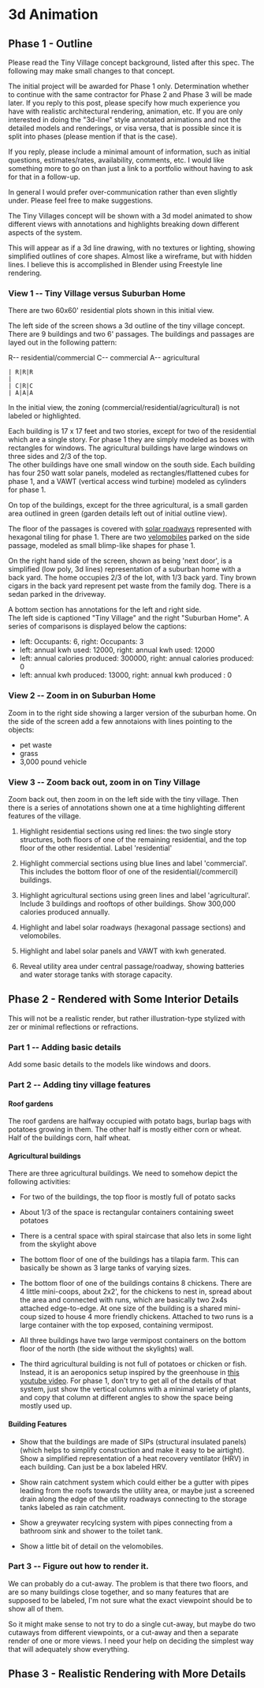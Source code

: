 # 3d Animation

## Phase 1 - Outline

Please read the Tiny Village concept background, listed after this spec.  The following may make small changes to that concept.

The initial project will be awarded for Phase 1 only.  Determination whether to continue with the same contractor for Phase 2 and 
Phase 3 will be made later.  If you reply to this post, please specify how much experience you have with realistic architectural 
rendering, animation, etc.  If you are only interested in doing the "3d-line" style annotated animations and not the detailed models 
and renderings, or visa versa, that is possible since it is split into phases (please mention if that is the case).

If you reply, please include a minimal amount of information, such as initial questions, estimates/rates, availability, comments, etc.
I would like something more to go on than just a link to a portfolio without having to ask for that in a follow-up.

In general I would prefer over-communication rather than even slightly under.  Please feel free to make suggestions.

The Tiny Villages concept will be shown with a 3d model animated to show different views with annotations and
highlights breaking down different aspects of the system.

This will appear as if a 3d line drawing, with no textures or lighting, showing simplified outlines of core shapes. Almost like a
wireframe, but with hidden lines.  I believe this is accomplished in Blender using Freestyle line rendering.

### View 1 -- Tiny Village versus Suburban Home

There are two 60x60' residential plots shown in this initial view.

The left side of the screen shows a 3d outline of the tiny village concept. There are 9 buildings and two 6' passages.
The buildings and passages are layed out in the following pattern:

R-- residential/commercial
C-- commercial
A-- agricultural

    | R|R|R
    |       
    | C|R|C
    | A|A|A 

In the initial view, the zoning (commercial/residential/agricultural) is not labeled or highlighted.

Each building is 17 x 17 feet and two stories, except for two of the residential which are a single story.  For phase 1 they
are simply modeled as boxes with rectangles for windows.  The agricultural buildings have large windows on three sides and 2/3 of the top.  
The other buildings have one small window on the south side. Each building has four 250 watt solar panels, modeled as rectangles/flattened cubes for phase 1, and a VAWT 
(vertical access wind turbine) modeled as cylinders for phase 1.

On top of the buildings, except for the three agricultural, is a small garden area outlined in green (garden details left out
of initial outline view).

The floor of the passages is covered with [solar roadways](https://www.indiegogo.com/projects/solar-roadways#/) represented
with hexagonal tiling for phase 1.
There are two [velomobiles](https://www.youtube.com/watch?v=fXIAu2b_rHw) parked on the side passage, 
modeled as small blimp-like shapes for phase 1. 

On the right hand side of the screen, shown as being 'next door', is a simplified (low poly, 3d lines) representation of a 
suburban home with a back yard.  The home occupies 2/3 of the lot, with 1/3 back yard.  Tiny brown cigars in the back
yard represent pet waste from the family dog.  There is a sedan parked in the driveway. 

A bottom section has annotations for the left and right side.  
The left side is captioned "Tiny Village" and the right "Suburban Home".  A series of
comparisons is displayed below the captions:

* left: Occupants: 6, right: Occupants: 3
* left: annual kwh used: 12000, right: annual kwh used: 12000
* left: annual calories produced: 300000, right: annual calories produced: 0
* left: annual kwh produced: 13000, right: annual kwh produced : 0

### View 2 -- Zoom in on Suburban Home

Zoom in to the right side showing a larger version of the suburban home.  On the side of the screen add a 
few annotaions with lines pointing to the objects:

* pet waste
* grass
* 3,000 pound vehicle

### View 3 -- Zoom back out, zoom in on Tiny Village

Zoom back out, then zoom in on the left side with the tiny village.  Then there is a series of annotations
shown one at a time highlighting different features of the village.

1. Highlight residential sections using red lines: the two single story structures, both floors of one of the remaining residential,
and the top floor of the other residential.  Label 'residential'

2. Highlight commercial sections using blue lines and label 'commercial'. This includes the bottom floor of one of the 
residential(/commercil) buildings.

3. Highlight agricultural sections using green lines and label 'agricultural'. Include 3 buildings and rooftops of other buildings. 
   Show 300,000 calories produced annually.

4. Highlight and label solar roadways (hexagonal passage sections) and velomobiles.

5. Highlight and label solar panels and VAWT with kwh generated. 

6. Reveal utility area under central passage/roadway, showing batteries and water storage tanks with storage capacity.

## Phase 2 - Rendered with Some Interior Details

This will not be a realistic render, but rather illustration-type stylized with zer or minimal reflections or refractions.

### Part 1 -- Adding basic details

Add some basic details to the models like windows and doors.

### Part 2 -- Adding tiny village features

#### Roof gardens

The roof gardens are halfway occupied with potato bags, burlap bags with potatoes growing in them.  The other half is mostly either corn or wheat.
Half of the buildings corn, half wheat.

#### Agricultural buildings

There are three agricultural buildings.  We need to somehow depict the following activities:

* For two of the buildings, the top floor is mostly full of potato sacks
* About 1/3 of the space is rectangular containers containing sweet potatoes
* There is a central space with spiral staircase that also lets in some light from the skylight above

* The bottom floor of one of the buildings has a tilapia farm.  This can basically be shown as 3 large tanks of varying sizes.

* The bottom floor of one of the buildings contains 8 chickens.  There are 4 little mini-coops, about 2x2', for the chickens to nest in,
spread about the area and connected with runs, which are basically two 2x4s attached edge-to-edge.  At one size of the building is
a shared mini-coup sized to house 4 more friendly chickens.  Attached to two runs is a large container with the top exposed, containing
vermipost.

* All three buildings have two large vermipost containers on the bottom floor of the north (the side without the skylights) wall.  

* The third agricultural building is not full of potatoes or chicken or fish.  Instead, it is an aeroponics setup inspired by the greenhouse in
[this youtube video](https://www.youtube.com/watch?v=H4gsnFJRAB0).  For phase 1, don't try to get all of the details of that system,
just show the vertical columns with a minimal variety of plants, and copy that column at different angles to show the 
space being mostly used up.

#### Building Features

* Show that the buildings are made of SIPs (structural insulated panels) (which helps to simplify construction and make it easy to
be airtight).  Show a simplified representation of a heat recovery ventilator (HRV) in each building.  Can just be a box labeled
HRV. 

* Show rain catchment system which could either be a gutter with pipes leading from the roofs towards the utility area, or maybe just
a screened drain along the edge of the utility roadways connecting to the storage tanks labeled as rain catchment.

* Show a greywater recylcing system with pipes connecting from a bathroom sink and shower to the toilet tank.

* Show a little bit of detail on the velomobiles.

### Part 3 -- Figure out how to render it.

We can probably do a cut-away. The problem is that there two floors, and are so many buildings close together, and so many features
that are supposed to be labeled, I'm not sure what the exact viewpoint should be to show all of them.

So it might make sense to not try to do a single cut-away, but maybe do two cutaways from different viewpoints, or a cut-away
and then a separate render of one or more views.  I need your help on deciding the simplest way that will adequately show
everything.

## Phase 3 - Realistic Rendering with More Details

